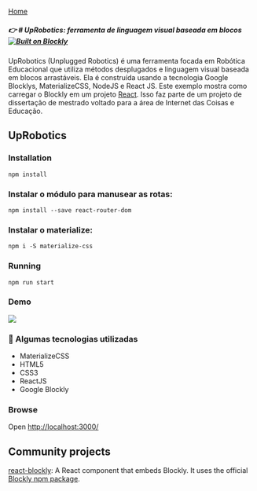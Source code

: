 [Home](../README.md)

##### :point_right: # UpRobotics: ferramenta de linguagem visual baseada em blocos  [![Built on Blockly](https://tinyurl.com/built-on-blockly)](https://github.com/google/blockly)


UpRobotics (Unplugged Robotics) é uma ferramenta focada em Robótica Educacional que utiliza métodos desplugados e linguagem visual baseada em blocos arrastáveis. Ela é construída usando a tecnologia Google Blocklys, MaterializeCSS, NodeJS e React JS. Este exemplo mostra como carregar o Blockly em um projeto  [React](https://reactjs.org/). Isso faz parte de um projeto de dissertação de mestrado voltado para a área de Internet das Coisas e Educação. 

## UpRobotics 

### Installation

```
npm install
```

### Instalar o módulo para manusear as rotas:
``` 
npm install --save react-router-dom
```

### Instalar o materialize:
``` 
npm i -S materialize-css
``` 

### Running

```
npm run start
```

### Demo
![](https://github.com/FranciscoGMarinho/uprobotics/blob/master/demostracaoUpRobotics2.gif)

### :pencil: Algumas tecnologias utilizadas

* MaterializeCSS
* HTML5
* CSS3
* ReactJS
* Google Blockly


### Browse

Open [http://localhost:3000/](http://localhost:3000/)

## Community projects

[react-blockly](https://github.com/nbudin/react-blockly):
A React component that embeds Blockly. It uses the official [Blockly npm package](https://www.npmjs.com/package/blockly).


